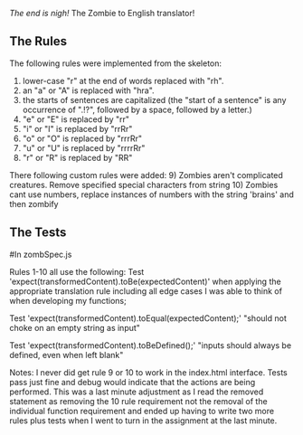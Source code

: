 *The end is nigh!*
The Zombie to English translator!


## The Rules

The following rules were implemented from the skeleton:

1) lower-case "r" at the end of words replaced with "rh".
2) an "a" or "A" is replaced with "hra".
3) the starts of sentences are capitalized (the "start of a sentence" is any occurrence of ".!?", followed by a space, followed by a letter.)
4) "e" or "E" is replaced by "rr"
5) "i" or "I" is replaced by "rrRr"
6) "o" or "O" is replaced by "rrrRr"
7) "u" or "U" is replaced by "rrrrRr"
8) "r" or "R" is replaced by "RR"


There following custom rules were added:
9) Zombies aren't complicated creatures.  Remove specified special characters from string
10) Zombies cant use numbers, replace instances of numbers with the string 'brains' and then zombify

## The Tests
#In zombSpec.js

Rules 1-10 all use the following:
Test 'expect(transformedContent).toBe(expectedContent)' when applying the appropriate translation rule including all edge cases I was able to think of when developing my functions;

Test 'expect(transformedContent).toEqual(expectedContent);'
"should not choke on an empty string as input"

Test 'expect(transformedContent).toBeDefined();'
"inputs should always be defined, even when left blank"


Notes:  I never did get rule 9 or 10 to work in the index.html interface. Tests pass just fine and debug would indicate that the actions are being performed.  This was a last minute adjustment as I read the removed statement as removing the 10 rule requirement not the removal of the individual function requirement and ended up having to write two more rules plus tests when I went to turn in the assignment at the last minute.

